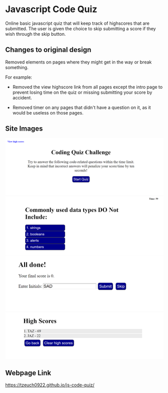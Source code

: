 # Javascript Code Quiz

Online basic javascript quiz that will keep track of highscores that are submitted. The user is given the choice to skip submitting a score if they wish through the skip button.

## Changes to original design

Removed elements on pages where they might get in the way or break something. 

For example: 
* Removed the view highscore link from all pages except the intro page to prevent losing time on the quiz or missing submitting your score by accident.

* Removed timer on any pages that didn't have a question on it, as it would be useless on those pages.

## Site Images
!["Intro Page"](./assets/images/Intro-Capture.PNG)
!["Question Page"](./assets/images/Question-Capture.PNG)
!["Submit Page"](./assets/images/Submit-Capture.PNG)
!["Highscore Page"](./assets/images/Highscore-Capture.PNG)

## Webpage Link
https://tzeuch0922.github.io/js-code-quiz/